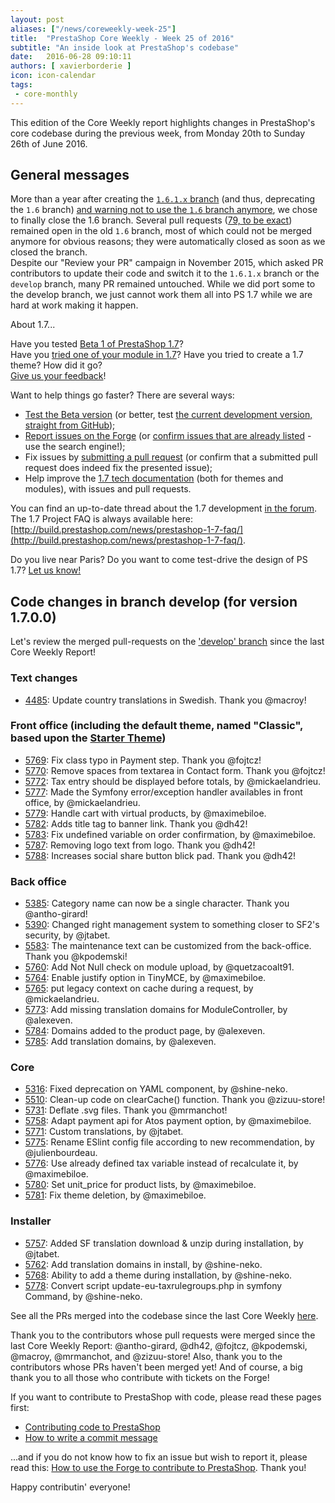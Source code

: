 ```yaml
---
layout: post
aliases: ["/news/coreweekly-week-25"]
title:  "PrestaShop Core Weekly - Week 25 of 2016"
subtitle: "An inside look at PrestaShop's codebase"
date:   2016-06-28 09:10:11
authors: [ xavierborderie ]
icon: icon-calendar
tags:
 - core-monthly
---
```


This edition of the Core Weekly report highlights changes in PrestaShop's core codebase during the previous week, from Monday 20th to Sunday 26th of June 2016.


## General messages

More than a year after creating the [`1.6.1.x` branch](https://github.com/PrestaShop/PrestaShop/tree/1.6.1.x) (and thus, deprecating the `1.6` branch) [and warning not to use the `1.6` branch anymore](http://build.prestashop.com/news/introducing-new-branching-model-prestashop/), we chose to finally close the 1.6 branch. Several pull requests ([79, to be exact](http://build.prestashop.com/news/review-your-pull-requests/)) remained open in the old `1.6` branch, most of which could not be merged anymore for obvious reasons; they were automatically closed as soon as we closed the branch. <br/>
Despite our "Review your PR" campaign in November 2015, which asked PR contributors to update their code and switch it to the `1.6.1.x` branch or the `develop` branch, many PR remained untouched. While we did port some to the develop branch, we just cannot work them all into PS 1.7 while we are hard at work making it happen.

About 1.7...

Have you tested [Beta 1 of PrestaShop 1.7](https://www.prestashop.com/en/1.7)?<br/>
Have you [tried one of your module in 1.7](http://build.prestashop.com/news/module-development-changes-in-17/)? Have you tried to create a 1.7 theme? How did it go?<br/>
[Give us your feedback](http://build.prestashop.com/news/prestashop-1-7-beta-1-open-for-feedback/)!

Want to help things go faster? There are several ways: 

 * [Test the Beta version](http://build.prestashop.com/news/prestashop-1-7-beta-1-open-for-feedback/) (or better, test [the current development version, straight from GitHub](https://github.com/PrestaShop/PrestaShop/tree/develop));
 * [Report issues on the Forge](http://forge.prestashop.com/secure/CreateIssue!default.jspa?selectedProjectId=11322&issuetype=1) (or [confirm issues that are already listed](http://forge.prestashop.com/browse/BOOM-738?jql=project%20%3D%20BOOM%20AND%20created%3E%3D-1w%20ORDER%20BY%20created%20DESC) - use the search engine!); 
 * Fix issues by [submitting a pull request](https://github.com/PrestaShop/PrestaShop/pulls) (or confirm that a submitted pull request does indeed fix the presented issue); 
 * Help improve the [1.7 tech documentation](https://github.com/PrestaShop/docs) (both for themes and modules), with issues and pull requests.

You can find an up-to-date thread about the 1.7 development [in the forum](https://www.prestashop.com/forums/topic/480580-want-to-know-more-about-17/).<br/>
The 1.7 Project FAQ is always available here: [http://build.prestashop.com/news/prestashop-1-7-faq/](http://build.prestashop.com/news/prestashop-1-7-faq/).

Do you live near Paris? Do you want to come test-drive the design of PS 1.7? [Let us know!](http://build.prestashop.com/news/call-for-user-testing-volunteers/)


## Code changes in branch develop (for version 1.7.0.0)

Let's review the merged pull-requests on the ['develop' branch](https://github.com/PrestaShop/PrestaShop/tree/develop) since the last Core Weekly Report!
 

### Text changes

 * [4485](https://github.com/PrestaShop/PrestaShop/pull/4485): Update country translations in Swedish. Thank you @macroy!
 
 
### Front office (including the default theme, named "Classic", based upon the [Starter Theme](https://github.com/PrestaShop/PrestaShop/tree/develop/themes/classic))

 * [5769](https://github.com/PrestaShop/PrestaShop/pull/5769): Fix class typo in Payment step. Thank you @fojtcz!
 * [5770](https://github.com/PrestaShop/PrestaShop/pull/5770): Remove spaces from textarea in Contact form. Thank you @fojtcz!
 * [5772](https://github.com/PrestaShop/PrestaShop/pull/5772): Tax entry should be displayed before totals, by @mickaelandrieu.
 * [5777](https://github.com/PrestaShop/PrestaShop/pull/5777): Made the Symfony error/exception handler availables in front office, by @mickaelandrieu.
 * [5779](https://github.com/PrestaShop/PrestaShop/pull/5779): Handle cart with virtual products, by @maximebiloe.
 * [5782](https://github.com/PrestaShop/PrestaShop/pull/5782): Adds title tag to banner link. Thank you @dh42!
 * [5783](https://github.com/PrestaShop/PrestaShop/pull/5783): Fix undefined variable on order confirmation, by @maximebiloe.
 * [5787](https://github.com/PrestaShop/PrestaShop/pull/5787): Removing logo text from logo. Thank you @dh42!
 * [5788](https://github.com/PrestaShop/PrestaShop/pull/5788): Increases social share button blick pad. Thank you @dh42! 


### Back office

 * [5385](https://github.com/PrestaShop/PrestaShop/pull/5385): Category name can now be a single character. Thank you @antho-girard!
 * [5390](https://github.com/PrestaShop/PrestaShop/pull/5390): Changed right management system to something closer to SF2's security, by @jtabet.
 * [5583](https://github.com/PrestaShop/PrestaShop/pull/5583): The maintenance text can be customized from the back-office. Thank you @kpodemski!
 * [5760](https://github.com/PrestaShop/PrestaShop/pull/5760): Add Not Null check on module upload, by @quetzacoalt91.
 * [5764](https://github.com/PrestaShop/PrestaShop/pull/5764): Enable justify option in TinyMCE, by @maximebiloe.
 * [5765](https://github.com/PrestaShop/PrestaShop/pull/5765): put legacy context on cache during a request, by @mickaelandrieu.
 * [5773](https://github.com/PrestaShop/PrestaShop/pull/5773): Add missing translation domains for ModuleController, by @alexeven.
 * [5784](https://github.com/PrestaShop/PrestaShop/pull/5784): Domains added to the product page, by @alexeven.
 * [5785](https://github.com/PrestaShop/PrestaShop/pull/5785): Add translation domains, by @alexeven.

 
### Core

 * [5316](https://github.com/PrestaShop/PrestaShop/pull/5316): Fixed deprecation on YAML component, by @shine-neko.
 * [5510](https://github.com/PrestaShop/PrestaShop/pull/5510): Clean-up code on clearCache() function. Thank you @zizuu-store!
 * [5731](https://github.com/PrestaShop/PrestaShop/pull/5731): Deflate .svg files. Thank you @mrmanchot!
 * [5758](https://github.com/PrestaShop/PrestaShop/pull/5758): Adapt payment api for Atos payment option, by @maximebiloe.
 * [5771](https://github.com/PrestaShop/PrestaShop/pull/5771): Custom translations, by @jtabet.
 * [5775](https://github.com/PrestaShop/PrestaShop/pull/5775): Rename ESlint config file according to new recommendation, by @julienbourdeau.
 * [5776](https://github.com/PrestaShop/PrestaShop/pull/5776): Use already defined tax variable instead of recalculate it, by @maximebiloe.
 * [5780](https://github.com/PrestaShop/PrestaShop/pull/5780): Set unit_price for product lists, by @maximebiloe.
 * [5781](https://github.com/PrestaShop/PrestaShop/pull/5781): Fix theme deletion, by @maximebiloe.
 
 
### Installer

 * [5757](https://github.com/PrestaShop/PrestaShop/pull/5757): Added SF translation download & unzip during installation, by @jtabet.
 * [5762](https://github.com/PrestaShop/PrestaShop/pull/5762): Add translation domains in install, by @shine-neko.
 * [5768](https://github.com/PrestaShop/PrestaShop/pull/5768): Ability to add a theme during installation, by @shine-neko.
 * [5778](https://github.com/PrestaShop/PrestaShop/pull/5778): Convert script update-eu-taxrulegroups.php in symfony Command, by @shine-neko.
 
 

See all the PRs merged into the codebase since the last Core Weekly [here](https://github.com/PrestaShop/PrestaShop/pulls?utf8=%E2%9C%93&q=is%3Apr%20is%3Aclosed%20merged%3A2016-06-20..2016-06-26%20base%3Adevelop%20).

Thank you to the contributors whose pull requests were merged since the last Core Weekly Report: @antho-girard, @dh42, @fojtcz, @kpodemski, @macroy, @mrmanchot, and @zizuu-store! Also, thank you to the contributors whose PRs haven't been merged yet! And of course, a big thank you to all those who contribute with tickets on the Forge!

If you want to contribute to PrestaShop with code, please read these pages first:

 * [Contributing code to PrestaShop](http://doc.prestashop.com/display/PS16/Contributing+code+to+PrestaShop)
 * [How to write a commit message](http://doc.prestashop.com/display/PS16/How+to+write+a+commit+message)

...and if you do not know how to fix an issue but wish to report it, please read this: [How to use the Forge to contribute to PrestaShop](http://doc.prestashop.com/display/PS16/How+to+use+the+Forge+to+contribute+to+PrestaShop). Thank you!

Happy contributin' everyone!
